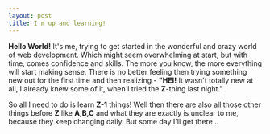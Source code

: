```yaml
---
layout: post
title: I'm up and learning!
---
```


**Hello World!**
It's me, trying to get started in the wonderful and crazy world of web development. Which might seem overwhelming at start, but with time, comes confidence and skills. The more you know, the more everything will start making sense. There is no better feeling then trying something new out for the first time and then realizing - **"HEI!** It wasn't totally new at all, I already knew some of it, when I tried the **Z**-thing last night."

So all I need to do is learn **Z-1** things! Well then there are also all those other things before **Z** like **A,B,C** and what they are exactly is unclear to me, because they keep changing daily. But some day I'll get there ..
